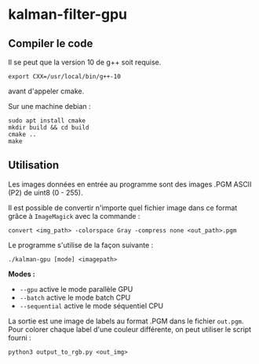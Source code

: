 # kalman-filter-gpu

## Compiler le code

Il se peut que la version 10 de g++ soit requise.
```
export CXX=/usr/local/bin/g++-10
```
avant d'appeler cmake.

Sur une machine debian :
```
sudo apt install cmake
mkdir build && cd build
cmake ..
make
```

## Utilisation

Les images données en entrée au programme sont des images .PGM ASCII (P2) de uint8 (0 - 255).

Il est possible de convertir n'importe quel fichier image dans ce format grâce à `ImageMagick` avec la commande :

```
convert <img_path> -colorspace Gray -compress none <out_path>.pgm
```

Le programme s'utilise de la façon suivante :

```
./kalman-gpu [mode] <imagepath>
```

**Modes :**

- `--gpu`     active le mode parallèle GPU
- `--batch` active le mode batch CPU
- `--sequential` active le mode séquentiel CPU

La sortie est une image de labels au format .PGM dans le fichier `out.pgm`.\
Pour colorer chaque label d'une couleur différente, on peut utiliser le script fourni :

```
python3 output_to_rgb.py <out_img>
```
